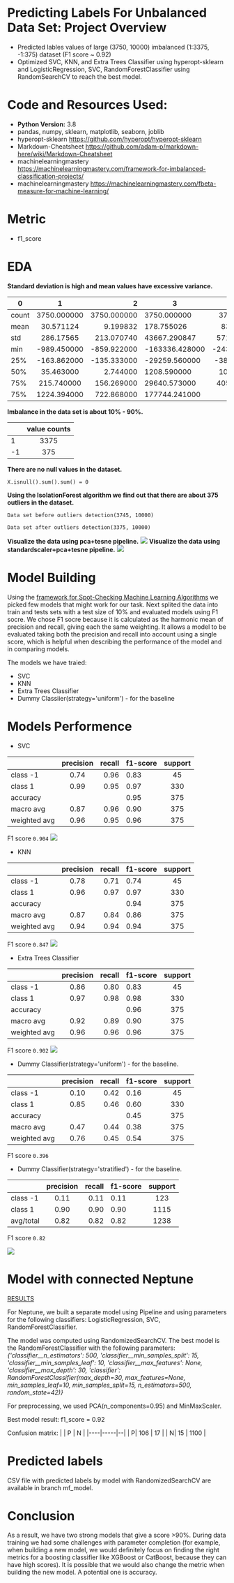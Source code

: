 #  Predicting Labels For Unbalanced Data Set: Project Overview
* Predicted lables values of large (3750, 10000) imbalanced (1:3375, -1:375) dataset (F1 score ~ 0.92)
* Optimized SVC, KNN, and Extra Trees Classifier using hyperopt-sklearn and LogisticRegression, SVC, RandomForestClassifier using RandomSearchCV to reach the best model.
#  Code and Resources Used:
* **Python Version:** 3.8
* pandas, numpy, sklearn, matplotlib, seaborn, joblib
* hyperopt-sklearn https://github.com/hyperopt/hyperopt-sklearn
* Markdown-Cheatsheet https://github.com/adam-p/markdown-here/wiki/Markdown-Cheatsheet
* machinelearningmastery https://machinelearningmastery.com/framework-for-imbalanced-classification-projects/
* machinelearningmastery https://machinelearningmastery.com/fbeta-measure-for-machine-learning/

# Metric
* f1_score

#  EDA
**Standard deviation is high and mean values have excessive variance.** 

|    0          |      1        |      2   |     3       |      4      |     5  |   ...    |
| ------------- |:-------------:| -----:| ------------- |:-------------:| -----:| -----:|
| count         | 3750.000000   | 3750.000000 | 	3750.000000    | 	3750.000000 | 3750.000000 | ...    |
| mean          | 	30.571124   |   	9.199832 | 178.755026     | 837.059166|   -182.034161 | ...    |
| std           | 	286.17565   |    213.070740 | 	43667.290847| 57108.922663     |   	21944.043101| ...    |
| min           |-989.450000    |    -859.922000 | -163336.428000 | -243844.632000     |   -77566.109000	 | ...    |
| 25%           | 	-163.862000 |    -135.333000 | -29259.560000 | -38027.475000      |   -14405.498000 | ...    |
| 50%           | 35.463000      |    2.744000 | 1208.590000 |	1037.514000     |   -147.659000 | ...    |
| 75%           | 215.740000     |    156.269000 | 	29640.573000 |	40569.974000      |    14526.865000| ...    |
| 75%           | 	1224.394000    |    722.868000 | 177744.241000 | are neat      |    86287.955000 | ...    |


**Imbalance in the data set is about 10% - 90%.** 

|      | value counts   |
| ------------- |:-------------:|
| 1        | 3375   |
| -1        | 	375   |

**There are no null values in the dataset.** 

`X.isnull().sum().sum() = 0` 

**Using the IsolationForest algorithm we find out that there are about 375 outliers in the dataset.** 

`Data set before outliers detection(3745, 10000)`

`Data set after outliers detection(3375, 10000)`



 **Visualize the data using pca+tesne pipeline.**
![](plots/pca_tesne.png)
 **Visualize the data using standardscaler+pca+tesne pipeline.**
![](plots/pca_tesne_ss.png)

#  Model Building
Using the [framework for Spot-Checking Machine Learning Algorithms](https://machinelearningmastery.com/framework-for-imbalanced-classification-projects/) we picked few models that might work for our task.
Next splited the data into train and tests sets with a test size of 10%
 and evaluated models using F1 socre. We chose F1 socre because it is calculated as the harmonic mean of precision and recall, giving each the same weighting. It allows a model to be evaluated taking both the precision and recall into account using a single score, which is helpful when describing the performance of the model and in comparing models.


The models we have traied:
* SVC
* KNN
* Extra Trees Classifier
* Dummy Classiier(strategy='uniform') - for the baseline

# Models Performence
* SVC   


|               |   precision   |  recall  | f1-score      | support       |
| ------------- |:-------------:| -----:   | ------------- |:-------------:| 
|class -1       |  0.74         |  0.96    |   0.83        |    45         |
|     class 1   |     0.99      |   0.95   |   0.97        |    330        |
|   accuracy    |               |          |    0.95       |    375        |
|  macro avg    |  0.87         |   0.96   |   0.90        |    375        |
|weighted avg   |   0.96        |   0.95   |    0.96       |    375        |



F1 score `0.904`
![](confiusion_maps/svc.png)
* KNN 

|                |     precision |   recall      | f1-score |  support     |
| ------------- |:-------------:| -----:   | ------------- |:-------------:| 
|    class -1   |    0.78    |  0.71    |  0.74      |  45|
|     class 1  |     0.96   |   0.97   |   0.97    |   330|
|    accuracy   |           |          |   0.94   |    375|
|   macro avg  |     0.87   |   0.84   |   0.86   |    375|
|weighted avg    |   0.94   |   0.94   |   0.94   |    375|



F1 score `0.847`
![](confiusion_maps/knn.png)
* Extra Trees Classifier

|              |precision   | recall  |f1-score   |support|
| ------------- |:-------------:| -----:   | ------------- |:-------------:| 
 |   class -1    |   0.86  |    0.80    |  0.83    |   45|
 |    class 1     |  0.97   |  0.98     | 0.98   |    330|
|    accuracy     |         |           |  0.96  |     375|
|   macro avg   |    0.92    |  0.89     | 0.90   |    375|
|weighted avg      | 0.96   |   0.96     | 0.96     |  375|


 F1 score `0.902`
![](confiusion_maps/extra%20trees.png)
* Dummy Classifier(strategy='uniform') - for the baseline.

|          |    precision  |  recall  |f1-score |  support|
| ------------- |:-------------:| -----:   | ------------- |:-------------:| 
  |  class -1    |   0.10   |   0.42   |   0.16    |    45|
 |    class 1   |    0.85    |  0.46    |  0.60     |  330|
  |  accuracy    |           |         |   0.45    |   375|
|   macro avg    |   0.47    |  0.44   |   0.38    |   375|
|weighted avg    |   0.76   |   0.45   |   0.54    |   375|


F1 score `0.396`

* Dummy Classifier(strategy='stratified') - for the baseline.

|          |    precision  |  recall  |f1-score |  support|
| ------------- |:-------------:| -----:   | ------------- |:-------------:| 
  |  class -1    |   0.11   |   0.11   |   0.11    |    123|
 |    class 1   |    0.90    |  0.90    |  0.90     |  1115|
| avg/total    |   0.82   |   0.82   |   0.82    |   1238|

F1 score `0.82`

![](confiusion_maps/dummy.png)


# Model with connected Neptune 
[RESULTS](https://app.neptune.ai/ml_cdv/predict-labels/experiments?split=tbl&dash=charts&viewId=standard-view)

For Neptune, we built a separate model using Pipeline and using parameters for the following classifiers: LogisticRegression, SVC, RandomForestClassifier.

The model was computed using RandomizedSearchCV. The best model is the RandomForestClassifier with the following parameters: *{'classifier__n_estimators': 500, 'classifier__min_samples_split': 15, 'classifier__min_samples_leaf': 10, 'classifier__max_features': None, 'classifier__max_depth': 30, 'classifier': RandomForestClassifier(max_depth=30, max_features=None, min_samples_leaf=10, min_samples_split=15, n_estimators=500, random_state=42)}*

For preprocessing, we used PCA(n_components=0.95) and MinMaxScaler.

Best model result: f1_score = 0.92

Confusion matrix:
| | P | N |
|----|-----|--|
| P| 106      | 17      |
| N| 15       | 	1100   |

# Predicted labels 
CSV file with predicted labels by model with RandomizedSearchCV are available in branch mf_model.

# Conclusion
As a result, we have two strong models that give a score >90%. During data training we had some challenges with parameter completion (for example, when building a new model, we would definitely focus on finding the right metrics for a boosting classifier like XGBoost or CatBoost, because they can have high scores). It is possible that we would also change the metric when building the new model. A potential one is accuracy.
